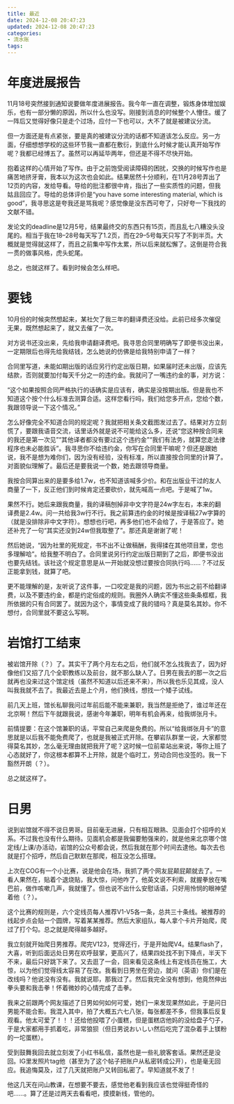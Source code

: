 ```yaml
---
title: 最近
date: 2024-12-08 20:47:23
updated: 2024-12-08 20:47:23
categories:
- 流水账
tags:
---
```

# 年度进展报告

11月18号突然接到通知说要做年度进展报告。我今年一直在调整，锻炼身体增加娱乐，也有一部分懒的原因，所以什么也没写。刚接到消息的时候整个人懵住。缓了一阵后又觉得好像只是走个过场，应付一下也可以，大不了就是被建议分流。

但一方面还是有点紧张，要是真的被建议分流的话都不知道该怎么反应。另一方面，仔细想想学校的这些环节我一直都在敷衍，到底什么时候才能认真开始写作呢？我都已经博五了。虽然可以再延毕两年，但还是不得不尽快开始。

抱着这样的心情开始了写作。由于之前饱受阅读障碍的困扰，交换的时候写作也是痛苦地挤牙膏，我本以为这次也会如此。结果居然十分顺利，在11月28号弄出了12页的内容，发给导看。导给的批注都很中肯，指出了一些实质性的问题，但我姑且回应了。导给的总体评价是“you have some interesting material, which is good”，我寻思这是夸我还是骂我呢？感觉像是没东西可夸了，只好夸一下我找的文献不错。

发论文的deadline是12月5号，结果最终交的东西只有15页，而且乱七八糟没头没尾的。相当于我在18–28号每天写了1.2页，而在29–5号每天只写了不到半页。大概就是觉得就这样了，而且之前集中写作太累，所以后来就松懈了。这倒是符合我一贯的做事风格，虎头蛇尾。

总之，也就这样了。看到时候会怎么样吧。

# 要钱

10月份的时候突然想起来，某社欠了我三年的翻译费还没给。此前已经多次催促无果，既然想起来了，就又去催了一次。

对方说书还没出来，先给我申请翻译费吧。我寻思合同里明确写了即便书没出来，一定期限后也得先给我结钱，怎么她说的仿佛是给我特别申请了一样？

合同里写道，未能如期出版的话应另行约定出版日期，如果届时还未出版，应该先结款，否则就要加付每天千分之一的违约金。我就问了一嘴违约金的事，对方说：

“这个如果按照合同严格执行的话确实是应该有，确实是没按期出版。但是我也不知道这个按个什么标准去测算合适。这样您看行吗，我们给您多开点，您给个数，我跟领导说一下这个情况。”

怎么好像完全不知道合同的规定呢？我就把相关条文截图发过去了。结果对方立刻慌了，要跟我语音交流，话里话外就是说不可能给这么多，还说“您这种按合同来的我还是第一次见”“其他译者都没有要过这个违约金”“我们有法务，就算您走法律程序也未必能胜诉”。我寻思你不给违约金，你写在合同里干嘛呢？但还是跟她说，我不是想为难你们，因为没有经验，没有标准，所以直接按合同里的计算了。对面貌似理解了。最后还是要我说一个数，她去跟领导商量。

我按合同算出来的是要多给1.7w，也不知道该喊多少价。和在出版业干过的友人商量了一下，反正他们到时候肯定还要砍价，就先喊高一点吧。于是喊了1w。

果然不行。她后来跟我商量，我的译稿刨掉非中文字符是24w字左右，本来的翻译费是2.4w。问一共给我3w行不行。我之前算违约金的时候是按译稿27w字算的（就是没排除非中文字符）。想想也行吧，再多他们也不会给了，于是答应了。她还补充了一句“其实还没到24w但我取整了”。那还真是谢谢了呢！

然后她说，“因为社里的死规定，书不出不让做稿酬，我得揉在其他项目里，您也多理解哈”。给我整不明白了。合同里说另行约定出版日期到了之后，即便书没出也要先结钱。该社这个规定意思是从一开始就没想过要按合同执行吗……？不过反正能拿到钱，就算了吧。

更不能理解的是，友听说了这件事，一口咬定是我的问题，因为书出之前不给翻译费，以及不要违约金，都是约定俗成的规则。我圈外人确实不懂这些条条框框，我所依据的只有合同罢了。就因为这个，事情变成了我的错吗？真是莫名其妙。你不想付，合同里就不要这么写啊。

# 岩馆打工结束

被岩馆开除（？）了。其实干了两个月左右之后，他们就不怎么找我去了，因为好像他们又招了几个全职教练以及前台，就不那么缺人了。日男在我去的那一次之后就再也没来过这个馆定线（虽然不知道以后还来不来），所以我也乐见其成，没人叫我我就不去了。我最近去是上个月，他们换线，想找一个矮子试线。

前几天上班，馆长私聊我问过年前后能不能来兼职，我当然是拒绝了，谁过年还在北京啊！然后下午就跟我说，感谢今年兼职，明年有机会再来，给我绑张月卡。

前情提要：在这个馆兼职的话，平常自己来爬是免费的。所以“给我绑张月卡”的意思就是以后我不能免费爬了，也就是我被正式开除。在攀岩队群里一说，大家都觉得莫名其妙，怎么毫无理由就把我开了呢？这时候一位前辈站出来说，等你上班了心态就好了，你这根本都算不上开除，就是个临时工，劳动合同也没签的。我一下豁然开朗（？）。

总之就这样了。

# 日男

说到岩馆就不得不说日男哥。目前毫无进展，只有相互眼熟、见面会打个招呼的关系。不过我也没有什么期待。见面机会都是我偏要勉强来的，就是他来北京哪个馆定线/上课/办活动，岩馆的公众号都会说，然后我就在那个时间去逮他。每次去也就是打个招呼，然后自己默默在那爬，相互没怎么搭理。

上次在COG有一个小比赛，说是他会在场，我抓了两个网友屁颠屁颠就去了。一看人果然在，贴着个退烧贴，我大惊，问他咋了，他英文说不利索，就握拳放在嘴巴前，做作咳嗽几声，我就懂了。但也说不出什么安慰话语，只好用怜悯的眼神望着他（？）。

这个比赛的规则是，六个定线员每人推荐V1-V5各一条，总共三十条线。被推荐的线起步点会贴一个圆牌，写着某某推荐。然后大家组队，每人拿个卡片开始爬，爬过了打个勾。总之就是爬得越多越好。

我立刻就开始爬日男推荐。爬完V123，觉得还行，于是开始爬V4。结果flash了，大喜，听到后面远处日男在欢呼鼓掌，更高兴了，结果四处找不到下降点，半天下不来，最后只好跳下来了。又去逛了一会，回来看见这条线上有定线员在施工，大惊，以为他们觉得线太容易了在改。我看到日男坐在旁边，就问（英语）你们是在改线吗？他说没有没有。我就说耶，那我过了。然后我完全没有想到，他竟然伸出拳头要和我击拳！怀着微妙的心情完成了击拳。

我来之前跟两个网友描述了日男如何如何可爱，她们一来发现果然如此，于是问日男能不能合影。我混入其中，拍了大概五六七八张，每张都差不多，但我事后反复观看。他太可爱了！！！还给他投喂了小蛋糕，但是蛋糕店他妈的没给盘子勺子，于是大家都用手抓着吃，非常狼狈（但日男说おいしい然后吃完了混杂着手上镁粉的一坨蛋糕）。

受到鼓舞我回去就立刻发了小红书私信，虽然也是一些礼貌客套话。果然还是没回。IG里发照片tag他（甚至为了这个帖子把账户从私密转成公开），也是毫无回应。我追悔莫及，过了几天就把账户又转回私密了。早知道就不发了！

他这几天在问山教课，在想要不要去，感觉他老看到我应该也觉得挺奇怪的吧……。算了还是过两天去看看吧，摸摸新线，管他的。
